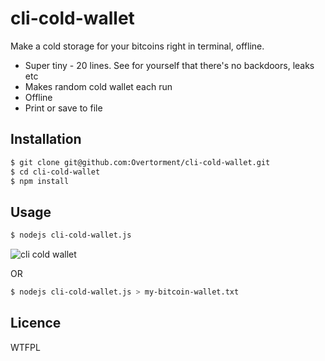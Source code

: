 # cli-cold-wallet

Make a cold storage for your bitcoins right in terminal, offline.

* Super tiny - 20 lines. See for yourself that there's no backdoors, leaks etc
* Makes random cold wallet each run
* Offline
* Print or save to file

## Installation

```bash
$ git clone git@github.com:Overtorment/cli-cold-wallet.git
$ cd cli-cold-wallet
$ npm install
```

## Usage

```bash
$ nodejs cli-cold-wallet.js 
```
![cli cold wallet](https://user-images.githubusercontent.com/1913337/31686594-3ca4be70-b38f-11e7-9691-2a9e44e67cd9.png "Screenshot")


OR

```bash
$ nodejs cli-cold-wallet.js > my-bitcoin-wallet.txt
```

## Licence

WTFPL
